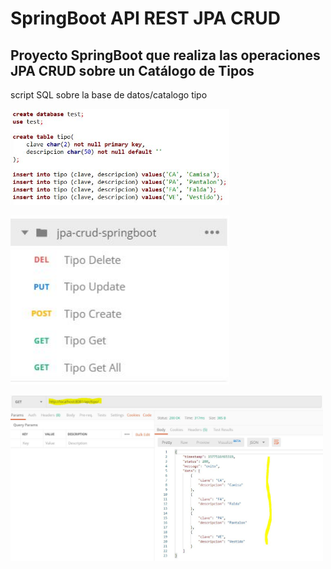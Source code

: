 # SpringBoot API REST JPA CRUD

## Proyecto SpringBoot que realiza las operaciones JPA CRUD sobre un Catálogo de Tipos


script SQL sobre la base de datos/catalogo tipo

<p align="left"> 
	<img src="https://github.com/pm-springboot/jpa-crud-springboot/blob/master/script.jpg" width="350"/> 
</p>

<p align="left"> 
	<img src="https://github.com/pm-springboot/jpa-crud-springboot/blob/master/crud-posman-1.jpg" width="350"/> 
</p>

<p align="left"> 
	<img src="https://github.com/pm-springboot/jpa-crud-springboot/blob/master/get-postman-example.jpg" width="500"/> 
</p>

